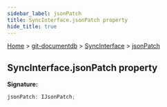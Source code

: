 ```yaml
---
sidebar_label: jsonPatch
title: SyncInterface.jsonPatch property
hide_title: true
---
```


[Home](./index.md) &gt; [git-documentdb](./git-documentdb.md) &gt; [SyncInterface](./git-documentdb.syncinterface.md) &gt; [jsonPatch](./git-documentdb.syncinterface.jsonpatch.md)

## SyncInterface.jsonPatch property

<b>Signature:</b>

```typescript
jsonPatch: IJsonPatch;
```

